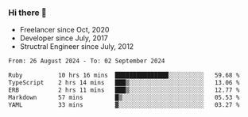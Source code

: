 ### Hi there 👋

- Freelancer since Oct, 2020
- Developer since July, 2017
- Structral Engineer since July, 2012

<!--START_SECTION:waka-->

```txt
From: 26 August 2024 - To: 02 September 2024

Ruby          10 hrs 16 mins  ███████████████░░░░░░░░░░   59.68 %
TypeScript    2 hrs 14 mins   ███▒░░░░░░░░░░░░░░░░░░░░░   13.06 %
ERB           2 hrs 11 mins   ███▒░░░░░░░░░░░░░░░░░░░░░   12.77 %
Markdown      57 mins         █▒░░░░░░░░░░░░░░░░░░░░░░░   05.53 %
YAML          33 mins         ▓░░░░░░░░░░░░░░░░░░░░░░░░   03.27 %
```

<!--END_SECTION:waka-->
